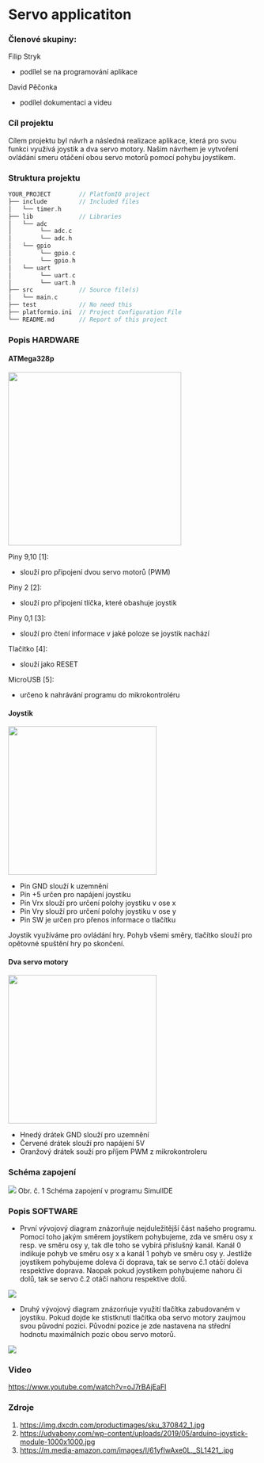 # Servo applicatiton

### Členové skupiny: 
Filip Stryk
* podílel se na programování aplikace

David Pěčonka
* podílel dokumentaci a videu

### Cíl projektu
Cílem projektu byl návrh a následná realizace aplikace, která pro svou funkci využívá joystik a dva servo motory. Naším návrhem je vytvoření ovládání smeru otáčení obou servo motorů pomocí pohybu joystikem.

### Struktura projektu
   ```c
   YOUR_PROJECT        // PlatfomIO project
   ├── include         // Included files
   │   └── timer.h
   ├── lib             // Libraries
   │   └── adc
   │        └── adc.c
   │        └── adc.h
   │   └── gpio
   │        └── gpio.c
   │        └── gpio.h
   │   └── uart
   │        └── uart.c
   │        └── uart.h
   ├── src             // Source file(s)
   │   └── main.c
   ├── test            // No need this
   ├── platformio.ini  // Project Configuration File
   └── README.md       // Report of this project
   ```

### Popis HARDWARE

#### ATMega328p
<img src="https://github.com/xpecon00/digital_electronics_2/blob/main/project2_documentation/images/11.png" width="350">

Piny 9,10 [1]:

- slouží pro připojení dvou servo motorů (PWM)

Piny 2 [2]:

- slouží pro připojení tlíčka, které obashuje joystik

Piny 0,1 [3]:

- slouží pro čtení informace v jaké poloze se joystik nachází

Tlačitko [4]:

- slouží jako RESET

MicroUSB [5]:

- určeno k nahrávání programu do mikrokontroléru

#### Joystik
<img src="https://github.com/xpecon00/digital_electronics_2/blob/main/project-documentation/images/joystick.jpg" width="300">

- Pin GND slouží k uzemnění
- Pin +5 určen pro napájení joystiku
- Pin Vrx slouží pro určení polohy joystiku v ose x
- Pin Vry slouží pro určení polohy joystiku v ose y
- Pin SW je určen pro přenos informace o tlačítku

Joystik využíváme pro ovládání hry. Pohyb všemi směry, tlačítko slouží pro opětovné spuštění hry po skončení. 

#### Dva servo motory 
<img src="https://github.com/xpecon00/digital_electronics_2/blob/main/project2_documentation/images/servo.jpg" width="300">

- Hnedý drátek GND slouží pro uzemnění
- Červené drátek slouží pro napájení 5V
- Oranžový drátek souží pro příjem PWM z mikrokontroleru

### Schéma zapojení
<img src="https://github.com/xpecon00/digital_electronics_2/blob/main/project2_documentation/images/projekt%202%20de.png">
Obr. č. 1 Schéma zapojení v programu SimulIDE

### Popis SOFTWARE

* První vývojový diagram znázorňuje nejduležitější část našeho programu. Pomocí toho jakým směrem joystikem pohybujeme, zda ve směru osy x resp. ve směru osy y, tak dle toho se vybírá příslušný kanál. Kanál 0 indikuje pohyb ve směru osy x a kanál 1 pohyb ve směru osy y. Jestliže joystikem pohybujeme doleva či doprava, tak se servo č.1
otáčí doleva respektive doprava. Naopak pokud joystikem pohybujeme nahoru či dolů, tak se servo č.2 otáčí nahoru respektive dolů.  
<img src="https://github.com/xpecon00/digital_electronics_2/blob/main/project2_documentation/images/flow1.png">

* Druhý vývojový diagram znázorńuje využití tlačítka zabudovaném v joystiku. Pokud dojde ke stistknutí tlačítka oba servo motory zaujmou svou původní pozici. Původní pozice je zde nastavena na střední hodnotu maximálních pozic obou servo motorů.
<img src="https://github.com/xpecon00/digital_electronics_2/blob/main/project2_documentation/images/flow2.png">

### Video
https://www.youtube.com/watch?v=oJ7rBAjEaFI

### Zdroje

1. https://img.dxcdn.com/productimages/sku_370842_1.jpg
2. https://udvabony.com/wp-content/uploads/2019/05/arduino-joystick-module-1000x1000.jpg
3. https://m.media-amazon.com/images/I/61yfIwAxe0L._SL1421_.jpg

